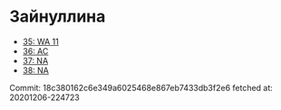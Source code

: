 # Зайнуллина
- [35: WA 11](35.md)
- [36: AC](36.md)
- [37: NA](37.md)
- [38: NA](38.md)

Commit: 18c380162c6e349a6025468e867eb7433db3f2e6
 fetched at: 20201206-224723
